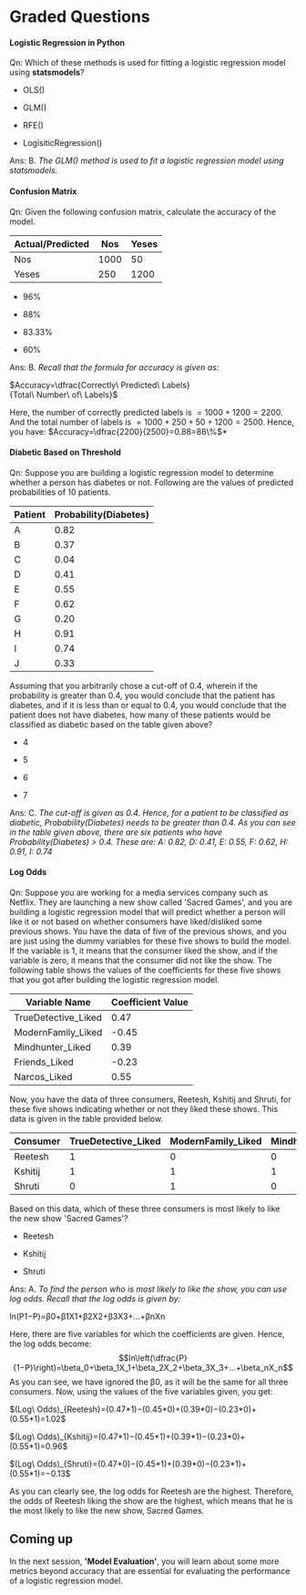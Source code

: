 # Graded Questions

#### Logistic Regression in Python

Qn: Which of these methods is used for fitting a logistic regression model using **statsmodels**?

- OLS()

- GLM()

- RFE()

- LogisiticRegression()

Ans: B. *The GLM() method is used to fit a logistic regression model using statsmodels.*

#### Confusion Matrix

Qn: Given the following confusion matrix, calculate the accuracy of the model.

| **Actual/Predicted** | **Nos** | **Yeses** |
| -------------------- | ------- | --------- |
| Nos                  | 1000    | 50        |
| Yeses                | 250     | 1200      |

- 96%

- 88%

- 83.33%

- 60%

Ans: B. *Recall that the formula for accuracy is given as:* 

$Accuracy=\dfrac{Correctly\ Predicted\ Labels}{Total\ Number\ of\ Labels}$ 

Here, the number of correctly predicted labels is $= 1000 + 1200 = 2200$. And the total number of labels is $= 1000 + 250 + 50 + 1200 = 2500$. Hence, you have: $Accuracy=\dfrac{2200}{2500}=0.88=88\%$*

#### Diabetic Based on Threshold

Qn: Suppose you are building a logistic regression model to determine whether a person has diabetes or not. Following are the values of predicted probabilities of 10 patients.

| **Patient** | **Probability(Diabetes)** |
| ----------- | ------------------------- |
| A           | 0.82                      |
| B           | 0.37                      |
| C           | 0.04                      |
| D           | 0.41                      |
| E           | 0.55                      |
| F           | 0.62                      |
| G           | 0.20                      |
| H           | 0.91                      |
| I           | 0.74                      |
| J           | 0.33                      |

Assuming that you arbitrarily chose a cut-off of 0.4, wherein if the probability is greater than 0.4, you would conclude that the patient has diabetes, and if it is less than or equal to 0.4, you would conclude that the patient does not have diabetes, how many of these patients would be classified as diabetic based on the table given above?

- 4

- 5

- 6

- 7

Ans: C. *The cut-off is given as 0.4. Hence, for a patient to be classified as diabetic, Probability(Diabetes) needs to be greater than 0.4. As you can see in the table given above, there are six patients who have Probability(Diabetes) > 0.4. These are: A: 0.82, D: 0.41, E: 0.55, F: 0.62, H: 0.91, I: 0.74*

#### Log Odds

Qn: Suppose you are working for a media services company such as Netflix. They are launching a new show called 'Sacred Games', and you are building a logistic regression model that will predict whether a person will like it or not based on whether consumers have liked/disliked some previous shows. You have the data of five of the previous shows, and you are just using the dummy variables for these five shows to build the model. If the variable is 1, it means that the consumer liked the show, and if the variable is zero, it means that the consumer did not like the show. The following table shows the values of the coefficients for these five shows that you got after building the logistic regression model.

| **Variable Name**   | **Coefficient Value** |
| ------------------- | --------------------- |
| TrueDetective_Liked | 0.47                  |
| ModernFamily_Liked  | -0.45                 |
| Mindhunter_Liked    | 0.39                  |
| Friends_Liked       | -0.23                 |
| Narcos_Liked        | 0.55                  |

Now, you have the data of three consumers, Reetesh, Kshitij and Shruti, for these five shows indicating whether or not they liked these shows. This data is given in the table provided below.

| **Consumer** | **TrueDetective_Liked** | **ModernFamily_Liked** | **Mindhunter_Liked** | **Friends_Liked** | **Narcos_Liked** |
| ------------ | ----------------------- | ---------------------- | -------------------- | ----------------- | ---------------- |
| Reetesh      | 1                       | 0                      | 0                    | 0                 | 1                |
| Kshitij      | 1                       | 1                      | 1                    | 0                 | 1                |
| Shruti       | 0                       | 1                      | 0                    | 1                 | 1                |

Based on this data, which of these three consumers is most likely to like the new show 'Sacred Games'?

- Reetesh

- Kshitij

- Shruti

Ans: A. *To find the person who is most likely to like the show, you can use log odds. Recall that the log odds is given by:*

ln(P1−P)=β0+β1X1+β2X2+β3X3+...+βnXn

Here, there are five variables for which the coefficients are given. Hence, the log odds become:
$$ln\left(\dfrac{P}{1−P}\right)=\beta_0+\beta_1X_1+\beta_2X_2+\beta_3X_3+...+\beta_nX_n$$
As you can see, we have ignored the β0, as it will be the same for all three consumers. Now, using the values of the five variables given, you get: 

$(Log\ Odds)_{Reetesh}=(0.47*1)−(0.45*0)+(0.39*0)−(0.23*0)+(0.55*1)=1.02$

$(Log\ Odds)_{Kshitij}=(0.47*1)−(0.45*1)+(0.39*1)−(0.23*0)+(0.55*1)=0.96$

$(Log\ Odds)_{Shruti}=(0.47*0)−(0.45*1)+(0.39*0)−(0.23*1)+(0.55*1)=−0.13$

As you can clearly see, the log odds for Reetesh are the highest. Therefore, the odds of Reetesh liking the show are the highest, which means that he is the most likely to like the new show, Sacred Games.

## Coming up

In the next session, **'Model Evaluation'**, you will learn about some more metrics beyond accuracy that are essential for evaluating the performance of a logistic regression model.